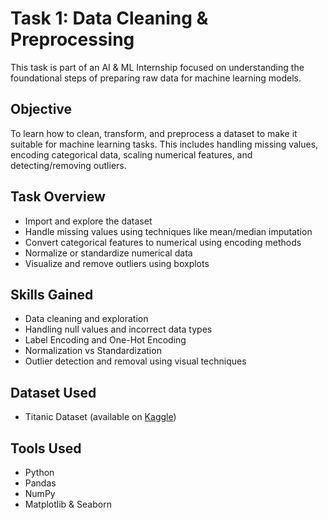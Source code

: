 # Task 1: Data Cleaning & Preprocessing

This task is part of an AI & ML Internship focused on understanding the foundational steps of preparing raw data for machine learning models.

## Objective

To learn how to clean, transform, and preprocess a dataset to make it suitable for machine learning tasks. This includes handling missing values, encoding categorical data, scaling numerical features, and detecting/removing outliers.

## Task Overview

- Import and explore the dataset
- Handle missing values using techniques like mean/median imputation
- Convert categorical features to numerical using encoding methods
- Normalize or standardize numerical data
- Visualize and remove outliers using boxplots

## Skills Gained

- Data cleaning and exploration
- Handling null values and incorrect data types
- Label Encoding and One-Hot Encoding
- Normalization vs Standardization
- Outlier detection and removal using visual techniques
  
## Dataset Used
- Titanic Dataset (available on [Kaggle](https://www.kaggle.com/datasets/yasserh/titanic-dataset))
  
## Tools Used
- Python
- Pandas
- NumPy
- Matplotlib & Seaborn
